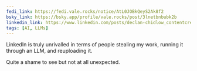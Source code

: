 ```yaml
---
fedi_link: https://fedi.vale.rocks/notice/AtL0JOBkQeyS2Ak8f2
bsky_link: https://bsky.app/profile/vale.rocks/post/3lnetbnbubk2b
linkedin_link: https://www.linkedin.com/posts/declan-chidlow_contentcreation-linkedin-aislop-activity-7320300340442972160-0o9C
tags: [AI, LLMs]
---
```


LinkedIn is truly unrivalled in terms of people stealing my work, running it through an LLM, and reuploading it.

Quite a shame to see but not at all unexpected.
